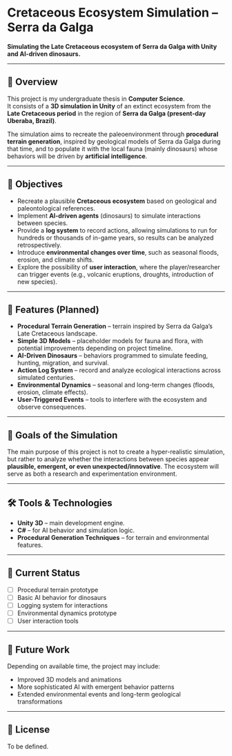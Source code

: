 # Cretaceous Ecosystem Simulation – Serra da Galga  

**Simulating the Late Cretaceous ecosystem of Serra da Galga with Unity and AI-driven dinosaurs.**  

---

## 📌 Overview  
This project is my undergraduate thesis in **Computer Science**.  
It consists of a **3D simulation in Unity** of an extinct ecosystem from the **Late Cretaceous period** in the region of **Serra da Galga (present-day Uberaba, Brazil)**.  

The simulation aims to recreate the paleoenvironment through **procedural terrain generation**, inspired by geological models of Serra da Galga during that time, and to populate it with the local fauna (mainly dinosaurs) whose behaviors will be driven by **artificial intelligence**.  

---

## 🎯 Objectives  
- Recreate a plausible **Cretaceous ecosystem** based on geological and paleontological references.  
- Implement **AI-driven agents** (dinosaurs) to simulate interactions between species.  
- Provide a **log system** to record actions, allowing simulations to run for hundreds or thousands of in-game years, so results can be analyzed retrospectively.  
- Introduce **environmental changes over time**, such as seasonal floods, erosion, and climate shifts.  
- Explore the possibility of **user interaction**, where the player/researcher can trigger events (e.g., volcanic eruptions, droughts, introduction of new species).  

---

## 🔧 Features (Planned)  
- **Procedural Terrain Generation** – terrain inspired by Serra da Galga’s Late Cretaceous landscape.  
- **Simple 3D Models** – placeholder models for fauna and flora, with potential improvements depending on project timeline.  
- **AI-Driven Dinosaurs** – behaviors programmed to simulate feeding, hunting, migration, and survival.  
- **Action Log System** – record and analyze ecological interactions across simulated centuries.  
- **Environmental Dynamics** – seasonal and long-term changes (floods, erosion, climate effects).  
- **User-Triggered Events** – tools to interfere with the ecosystem and observe consequences.  

---

## 🌱 Goals of the Simulation  
The main purpose of this project is not to create a hyper-realistic simulation, but rather to analyze whether the interactions between species appear **plausible, emergent, or even unexpected/innovative**. The ecosystem will serve as both a research and experimentation environment.  

---

## 🛠️ Tools & Technologies  
- **Unity 3D** – main development engine.  
- **C#** – for AI behavior and simulation logic.  
- **Procedural Generation Techniques** – for terrain and environmental features.  

---

## 📌 Current Status  
- [ ] Procedural terrain prototype  
- [ ] Basic AI behavior for dinosaurs  
- [ ] Logging system for interactions  
- [ ] Environmental dynamics prototype  
- [ ] User interaction tools  

---

## 🔮 Future Work  
Depending on available time, the project may include:  
- Improved 3D models and animations  
- More sophisticated AI with emergent behavior patterns  
- Extended environmental events and long-term geological transformations  

---

## 📜 License  
To be defined.  
